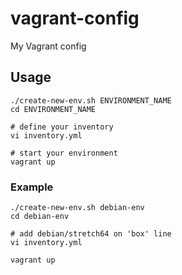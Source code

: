 # vagrant-config
My Vagrant config

## Usage

``` shell
./create-new-env.sh ENVIRONMENT_NAME
cd ENVIRONMENT_NAME

# define your inventory
vi inventory.yml

# start your environment
vagrant up
```

### Example

``` shell
./create-new-env.sh debian-env
cd debian-env

# add debian/stretch64 on 'box' line
vi inventory.yml

vagrant up
```
